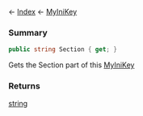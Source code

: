 ← [Index](Api-Index) ← [MyIniKey](VRage.Game.ModAPI.Ingame.Utilities.MyIniKey)

### Summary

```csharp
public string Section { get; }
```

Gets the Section part of this [MyIniKey](VRage.Game.ModAPI.Ingame.Utilities.MyIniKey) 

### Returns

[string](System.String)

